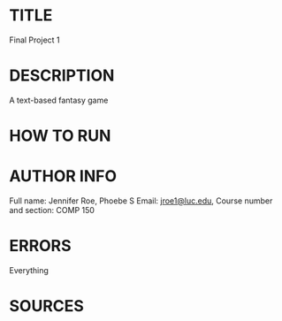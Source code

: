 # TITLE
 Final Project 1

# DESCRIPTION
A text-based fantasy game

# HOW TO RUN 


# AUTHOR INFO
 Full name: Jennifer Roe, Phoebe S
 Email: jroe1@luc.edu, 
 Course number and section: COMP 150

# ERRORS 
 Everything

# SOURCES

